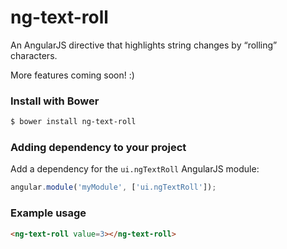 # ng-text-roll
An AngularJS directive that highlights string changes by “rolling” characters.

More features coming soon! :)

### Install with Bower
```sh
$ bower install ng-text-roll
```

### Adding dependency to your project

Add a dependency for the `ui.ngTextRoll` AngularJS module:

```js
angular.module('myModule', ['ui.ngTextRoll']);
```

### Example usage

```html
<ng-text-roll value=3></ng-text-roll>
```
